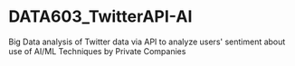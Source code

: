 # DATA603_TwitterAPI-AI
Big Data analysis of Twitter data via API to analyze users' sentiment about use of AI/ML Techniques by Private Companies
